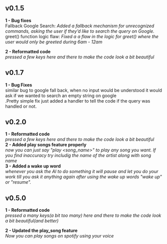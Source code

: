 ## v0.1.5

**1 - Bug fixes**<br>
    Fallback Google Search: *Added a fallback mechanism for unrecognized commands, asking the user if they’d like to search the query on Google.*<br>
    greet() function logic flaw: *Fixed a a flaw in the logic for greet() where the user would only be greeted during 6am - 12am*<br>
    
**2 - Reformatted code**<br>
  *pressed a few keys here and there to make the code look a bit beautiful*<br>

## v0.1.7

**1 - Bug Fixes**<br>
    similar bug to google fall back, when no input would be understood it would ask if we wanted to search an empty string on google<br>
    .Pretty simple fix just added a handler to tell the code if the query was handled or not.<br>

## v0.2.0

**1 - Reformatted code**<br>
  *pressed a few keys here and there to make the code look a bit beautiful*<br>
**2 - Added play songs feature properly**<br>
  *now you can just say "play <song_name>" to play any song you want. If you find inaccuracy try includig the name of the artist along with song name*<br>
**3 - Added a wake up word**<br>
  *whenever you ask the AI to do something it will pause and let you do your work till you ask it anything again after using the wake up words "wake up" or "resume".*<br>


## v0.5.0
**1 - Reformatted code**<br>
  *pressed a many keys(a bit too many) here and there to make the code look a bit beautiful(and better)*<br>

**2 - Updated the play_song feature**<br>
  *Now you can play songs on spotify using your voice*<br>


